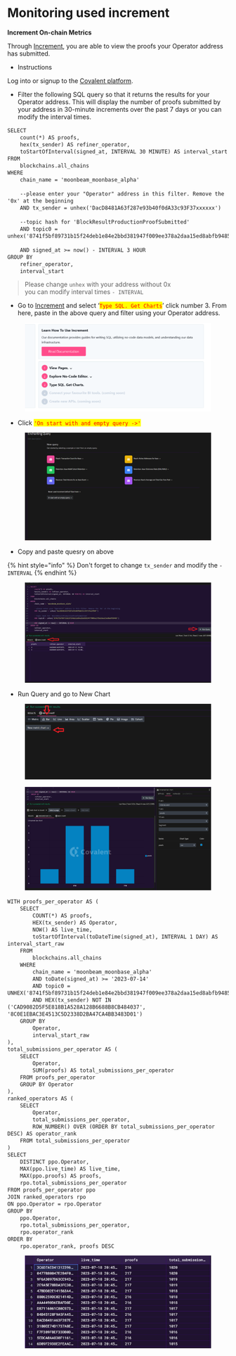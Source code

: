 # Monitoring used increment

**Increment On-chain Metrics**

Through [Increment](https://www.covalenthq.com/platform/increment/?utm\_source=notion\&utm\_medium=increment-link\&utm\_campaign=refiner-testnet#/), you are able to view the proofs your Operator address has submitted.

* Instructions

Log into or signup to the [Covalent platform](https://www.covalenthq.com/platform/?utm\_source=notion\&utm\_medium=platform\&utm\_campaign=refiner-testnet).

* Filter the following SQL query so that it returns the results for your Operator address. This will display the number of proofs submitted by your address in 30-minute increments over the past 7 days or you can modify the interval times.

```
SELECT
	count(*) AS proofs,
	hex(tx_sender) AS refiner_operator,
	toStartOfInterval(signed_at, INTERVAL 30 MINUTE) AS interval_start
FROM
	blockchains.all_chains
WHERE
	chain_name = 'moonbeam_moonbase_alpha'
	
	--please enter your "Operator" address in this filter. Remove the '0x' at the beginning
	AND tx_sender = unhex('DacD8481A63f287e93b40f0dA33c93F37xxxxxx')
	
	--topic hash for 'BlockResultProductionProofSubmitted'
	AND topic0 = unhex('8741f5bf89731b15f24deb1e84e2bbd381947f009ee378a2daa15ed8abfb9485')
	
	AND signed_at >= now() - INTERVAL 3 HOUR
GROUP BY
	refiner_operator,
	interval_start
```

> Please change `unhex` with your address without 0x\
> you can modify interval times `- INTERVAL`&#x20;

* Go to [Increment](https://www.covalenthq.com/platform/increment/?utm\_source=notion\&utm\_medium=increment-link\&utm\_campaign=refiner-testnet#/) and select ‘<mark style="color:red;">`Type SQL. Get Charts`</mark>’ click number  3. From here, paste in the above query and filter using your Operator address.

<figure><img src="../../.gitbook/assets/image (4) (1) (1).png" alt=""><figcaption></figcaption></figure>

* Click <mark style="color:red;">`'On start with and empty query ->'`</mark>

<figure><img src="../../.gitbook/assets/image (2) (1) (1).png" alt=""><figcaption></figcaption></figure>

* Copy and paste quesry on above

{% hint style="info" %}
Don't forget to change `tx_sender` and modify the `- INTERVAL`
{% endhint %}

<figure><img src="../../.gitbook/assets/image (14) (1).png" alt=""><figcaption></figcaption></figure>

* Run Query and go to New Chart

<figure><img src="../../.gitbook/assets/image (8) (1) (1).png" alt=""><figcaption></figcaption></figure>

<figure><img src="../../.gitbook/assets/image (10) (1) (1).png" alt=""><figcaption></figcaption></figure>

```
WITH proofs_per_operator AS (
    SELECT
        COUNT(*) AS proofs,
        HEX(tx_sender) AS Operator,
        NOW() AS live_time,
        toStartOfInterval(toDateTime(signed_at), INTERVAL 1 DAY) AS interval_start_raw
    FROM
        blockchains.all_chains
    WHERE
        chain_name = 'moonbeam_moonbase_alpha'
        AND toDate(signed_at) >= '2023-07-14'
        AND topic0 = UNHEX('8741f5bf89731b15f24deb1e84e2bbd381947f009ee378a2daa15ed8abfb9485')
        AND HEX(tx_sender) NOT IN ('CAD9082D5F5E818B1A528A128B6688B8CB484037', '8C0E1EBAC3E4513C5D2338D2BA47CA4BB3483D01')
    GROUP BY
        Operator,
        interval_start_raw
),
total_submissions_per_operator AS (
    SELECT
        Operator,
        SUM(proofs) AS total_submissions_per_operator
    FROM proofs_per_operator
    GROUP BY Operator
),
ranked_operators AS (
    SELECT
        Operator,
        total_submissions_per_operator,
        ROW_NUMBER() OVER (ORDER BY total_submissions_per_operator DESC) AS operator_rank
    FROM total_submissions_per_operator
)
SELECT
    DISTINCT ppo.Operator,
    MAX(ppo.live_time) AS live_time,
    MAX(ppo.proofs) AS proofs,
    rpo.total_submissions_per_operator
FROM proofs_per_operator ppo
JOIN ranked_operators rpo
ON ppo.Operator = rpo.Operator
GROUP BY
    ppo.Operator,
    rpo.total_submissions_per_operator,
    rpo.operator_rank
ORDER BY
    rpo.operator_rank, proofs DESC

```

<figure><img src="../../.gitbook/assets/image (5) (1) (1).png" alt=""><figcaption></figcaption></figure>
